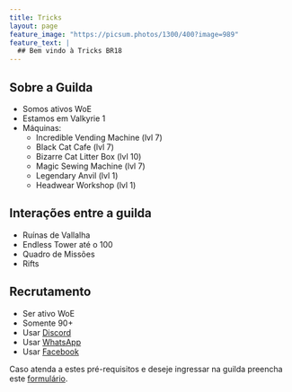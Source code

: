 ```yaml
---
title: Tricks
layout: page
feature_image: "https://picsum.photos/1300/400?image=989"
feature_text: |
  ## Bem vindo à Tricks BR18
---
```


## Sobre a Guilda

- Somos ativos WoE
- Estamos em Valkyrie 1
- Máquinas:
  - Incredible Vending Machine (lvl 7)
  - Black Cat Cafe (lvl 7)
  - Bizarre Cat Litter Box (lvl 10)
  - Magic Sewing Machine (lvl 7)
  - Legendary Anvil (lvl 1)
  - Headwear Workshop (lvl 1)

## Interações entre a guilda

- Ruínas de Vallalha
- Endless Tower até o 100
- Quadro de Missões
- Rifts

## Recrutamento

- Ser ativo WoE
- Somente 90+
- Usar [Discord](https://discordapp.com/)
- Usar [WhatsApp](https://whatsapp.com/)
- Usar [Facebook](https://facebook.com/)

Caso atenda a estes pré-requisitos e deseje ingressar na guilda preencha este [formulário](https://forms.gle/vrsmRcZbqVgDB3kPA).
